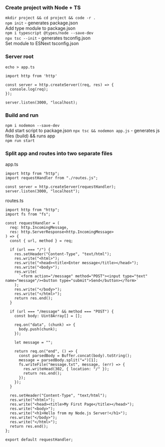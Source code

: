 ### Create project with Node + TS
`mkdir project && cd project && code -r .`\
`npm init` - generates package.json\
Add type module to package.json\
`npm i typescript @types/node --save-dev`\
`npx tsc --init` - generates tsconfig.json\
Set module to ESNext tsconfig.json 

### Server root
`echo > app.ts`
```
import http from 'http'

const server = http.createServer((req, res) => {
  console.log(req);
});

server.listen(3000, "localhost);
```

### Build and run
`npm i nodemon --save-dev`\
Add start script to package.json `npx tsc && nodemon app.js` - generates js files (build) && runs app\
`npm run start` 

### Split app and routes into two separate files
app.ts
```
import http from "http";
import requestHandler from "./routes.js";

const server = http.createServer(requestHandler);
server.listen(3000, "localhost");
```

routes.ts
```
import http from "http";
import fs from "fs";

const requestHandler = (
  req: http.IncomingMessage,
  res: http.ServerResponse<http.IncomingMessage>
) => {
  const { url, method } = req;

  if (url === "/") {
    res.setHeader("Content-Type", "text/html");
    res.write("<html>");
    res.write("<head><title>Enter message</title></head>");
    res.write("<body>");
    res.write(
      `<form action="/message" method="POST"><input type="text" name="message"/><button type="submit">Send</button></form>`
    );
    res.write("</body>");
    res.write("</html>");
    return res.end();
  }

  if (url === "/message" && method === "POST") {
    const body: Uint8Array[] = [];

    req.on("data", (chunk) => {
      body.push(chunk);
    });

    let message = "";

    return req.on("end", () => {
      const parsedBody = Buffer.concat(body).toString();
      message = parsedBody.split("=")[1];
      fs.writeFile("message.txt", message, (err) => {
        res.writeHead(302, { location: "/" });
        return res.end();
      });
    });
  }

  res.setHeader("Content-Type", "text/html");
  res.write("<html>");
  res.write("<head><title>My First Page</title></head>");
  res.write("<body>");
  res.write("<h1>Hello from my Node.js Server!</h1>");
  res.write("</body>");
  res.write("</html>");
  return res.end();
};

export default requestHandler;
```
